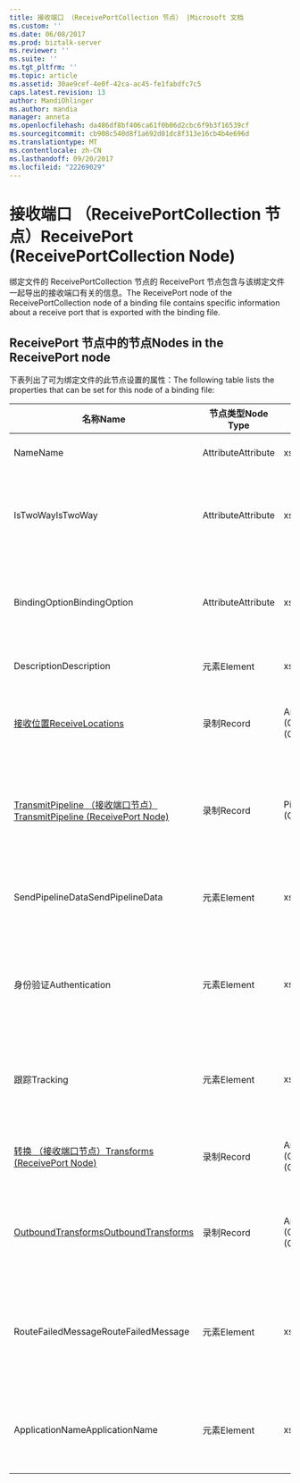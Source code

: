 ```yaml
---
title: 接收端口 （ReceivePortCollection 节点） |Microsoft 文档
ms.custom: ''
ms.date: 06/08/2017
ms.prod: biztalk-server
ms.reviewer: ''
ms.suite: ''
ms.tgt_pltfrm: ''
ms.topic: article
ms.assetid: 30ae9cef-4e0f-42ca-ac45-fe1fabdfc7c5
caps.latest.revision: 13
author: MandiOhlinger
ms.author: mandia
manager: anneta
ms.openlocfilehash: da486df8bf406ca61f0b06d2cbc6f9b3f16539cf
ms.sourcegitcommit: cb908c540d8f1a692d01dc8f313e16cb4b4e696d
ms.translationtype: MT
ms.contentlocale: zh-CN
ms.lasthandoff: 09/20/2017
ms.locfileid: "22269029"
---
```

# <a name="receiveport-receiveportcollection-node"></a><span data-ttu-id="131dd-102">接收端口 （ReceivePortCollection 节点）</span><span class="sxs-lookup"><span data-stu-id="131dd-102">ReceivePort (ReceivePortCollection Node)</span></span>
<span data-ttu-id="131dd-103">绑定文件的 ReceivePortCollection 节点的 ReceivePort 节点包含与该绑定文件一起导出的接收端口有关的信息。</span><span class="sxs-lookup"><span data-stu-id="131dd-103">The ReceivePort node of the ReceivePortCollection node of a binding file contains specific information about a receive port that is exported with the binding file.</span></span>  
  
## <a name="nodes-in-the-receiveport-node"></a><span data-ttu-id="131dd-104">ReceivePort 节点中的节点</span><span class="sxs-lookup"><span data-stu-id="131dd-104">Nodes in the ReceivePort node</span></span>  
 <span data-ttu-id="131dd-105">下表列出了可为绑定文件的此节点设置的属性：</span><span class="sxs-lookup"><span data-stu-id="131dd-105">The following table lists the properties that can be set for this node of a binding file:</span></span>  
  
|<span data-ttu-id="131dd-106">**名称**</span><span class="sxs-lookup"><span data-stu-id="131dd-106">**Name**</span></span>|<span data-ttu-id="131dd-107">**节点类型**</span><span class="sxs-lookup"><span data-stu-id="131dd-107">**Node Type**</span></span>|<span data-ttu-id="131dd-108">**数据类型**</span><span class="sxs-lookup"><span data-stu-id="131dd-108">**Data Type**</span></span>|<span data-ttu-id="131dd-109">**Description**</span><span class="sxs-lookup"><span data-stu-id="131dd-109">**Description**</span></span>|<span data-ttu-id="131dd-110">**限制**</span><span class="sxs-lookup"><span data-stu-id="131dd-110">**Restrictions**</span></span>|<span data-ttu-id="131dd-111">**注释**</span><span class="sxs-lookup"><span data-stu-id="131dd-111">**Comments**</span></span>|  
|--------------|-------------------|-------------------|---------------------|----------------------|------------------|  
|<span data-ttu-id="131dd-112">Name</span><span class="sxs-lookup"><span data-stu-id="131dd-112">Name</span></span>|<span data-ttu-id="131dd-113">Attribute</span><span class="sxs-lookup"><span data-stu-id="131dd-113">Attribute</span></span>|<span data-ttu-id="131dd-114">xs:string</span><span class="sxs-lookup"><span data-stu-id="131dd-114">xs:string</span></span>|<span data-ttu-id="131dd-115">指定接收端口的名称。</span><span class="sxs-lookup"><span data-stu-id="131dd-115">Specifies the name of the receive port.</span></span>|<span data-ttu-id="131dd-116">可选</span><span class="sxs-lookup"><span data-stu-id="131dd-116">Not required</span></span>|<span data-ttu-id="131dd-117">默认值：空</span><span class="sxs-lookup"><span data-stu-id="131dd-117">Default value: empty</span></span>|  
|<span data-ttu-id="131dd-118">IsTwoWay</span><span class="sxs-lookup"><span data-stu-id="131dd-118">IsTwoWay</span></span>|<span data-ttu-id="131dd-119">Attribute</span><span class="sxs-lookup"><span data-stu-id="131dd-119">Attribute</span></span>|<span data-ttu-id="131dd-120">xs:boolean</span><span class="sxs-lookup"><span data-stu-id="131dd-120">xs:boolean</span></span>|<span data-ttu-id="131dd-121">指定接收端口是单向的还是请求-响应的（双向）。</span><span class="sxs-lookup"><span data-stu-id="131dd-121">Specifies whether the receive port is one way or is request-response (two way).</span></span>|<span data-ttu-id="131dd-122">必需</span><span class="sxs-lookup"><span data-stu-id="131dd-122">Required</span></span>|<span data-ttu-id="131dd-123">默认值：无</span><span class="sxs-lookup"><span data-stu-id="131dd-123">Default value: none</span></span><br /><br /> <span data-ttu-id="131dd-124">可能的值位于**MSBTS_SendPort.IsTwoWay 属性 (WMI)**[!INCLUDE[ui-guidance-developers-reference](../includes/ui-guidance-developers-reference.md)]</span><span class="sxs-lookup"><span data-stu-id="131dd-124">Possible values are in the **MSBTS_SendPort.IsTwoWay Property (WMI)** [!INCLUDE[ui-guidance-developers-reference](../includes/ui-guidance-developers-reference.md)]</span></span>|  
|<span data-ttu-id="131dd-125">BindingOption</span><span class="sxs-lookup"><span data-stu-id="131dd-125">BindingOption</span></span>|<span data-ttu-id="131dd-126">Attribute</span><span class="sxs-lookup"><span data-stu-id="131dd-126">Attribute</span></span>|<span data-ttu-id="131dd-127">xs:int</span><span class="sxs-lookup"><span data-stu-id="131dd-127">xs:int</span></span>|<span data-ttu-id="131dd-128">指定业务流程端口的绑定类型。</span><span class="sxs-lookup"><span data-stu-id="131dd-128">Specifies the type of binding for the orchestration port.</span></span>|<span data-ttu-id="131dd-129">必需</span><span class="sxs-lookup"><span data-stu-id="131dd-129">Required</span></span>|<span data-ttu-id="131dd-130">默认值：无</span><span class="sxs-lookup"><span data-stu-id="131dd-130">Default value: none</span></span><br /><br /> <span data-ttu-id="131dd-131">可能的值位于**Microsoft.BizTalk.ExplorerOM.BindingType**枚举。</span><span class="sxs-lookup"><span data-stu-id="131dd-131">Possible values are in the **Microsoft.BizTalk.ExplorerOM.BindingType** enumeration.</span></span>|  
|<span data-ttu-id="131dd-132">Description</span><span class="sxs-lookup"><span data-stu-id="131dd-132">Description</span></span>|<span data-ttu-id="131dd-133">元素</span><span class="sxs-lookup"><span data-stu-id="131dd-133">Element</span></span>|<span data-ttu-id="131dd-134">xs:string</span><span class="sxs-lookup"><span data-stu-id="131dd-134">xs:string</span></span>|<span data-ttu-id="131dd-135">指定接收端口的说明。</span><span class="sxs-lookup"><span data-stu-id="131dd-135">Specifies a description for the receive port.</span></span>|<span data-ttu-id="131dd-136">必需</span><span class="sxs-lookup"><span data-stu-id="131dd-136">Required</span></span>|<span data-ttu-id="131dd-137">默认值：空</span><span class="sxs-lookup"><span data-stu-id="131dd-137">Default value: empty</span></span>|  
|[<span data-ttu-id="131dd-138">接收位置</span><span class="sxs-lookup"><span data-stu-id="131dd-138">ReceiveLocations</span></span>](../core/receivelocations-receiveport-node.md)|<span data-ttu-id="131dd-139">录制</span><span class="sxs-lookup"><span data-stu-id="131dd-139">Record</span></span>|<span data-ttu-id="131dd-140">ArrayOfReceiveLocation (ComplexType)</span><span class="sxs-lookup"><span data-stu-id="131dd-140">ArrayOfReceiveLocation (ComplexType)</span></span>|<span data-ttu-id="131dd-141">与此接收端口关联的接收位置的容器节点。</span><span class="sxs-lookup"><span data-stu-id="131dd-141">Container node for the receive locations associated with this receive port.</span></span>|<span data-ttu-id="131dd-142">不是必需的。</span><span class="sxs-lookup"><span data-stu-id="131dd-142">Not required.</span></span>|<span data-ttu-id="131dd-143">默认值：无</span><span class="sxs-lookup"><span data-stu-id="131dd-143">Default value: none</span></span>|  
|[<span data-ttu-id="131dd-144">TransmitPipeline （接收端口节点）</span><span class="sxs-lookup"><span data-stu-id="131dd-144">TransmitPipeline (ReceivePort Node)</span></span>](../core/transmitpipeline-receiveport-node.md)|<span data-ttu-id="131dd-145">录制</span><span class="sxs-lookup"><span data-stu-id="131dd-145">Record</span></span>|<span data-ttu-id="131dd-146">PipelineRef (ComplexType)</span><span class="sxs-lookup"><span data-stu-id="131dd-146">PipelineRef (ComplexType)</span></span>|<span data-ttu-id="131dd-147">指定在接收端口为双向接收端口时与接收端口关联的发送管道。</span><span class="sxs-lookup"><span data-stu-id="131dd-147">Specifies the send pipeline associated with the receive port if the receive port is a two way receive port.</span></span>|<span data-ttu-id="131dd-148">可选</span><span class="sxs-lookup"><span data-stu-id="131dd-148">Not required</span></span>|<span data-ttu-id="131dd-149">默认值：无</span><span class="sxs-lookup"><span data-stu-id="131dd-149">Default value: none</span></span>|  
|<span data-ttu-id="131dd-150">SendPipelineData</span><span class="sxs-lookup"><span data-stu-id="131dd-150">SendPipelineData</span></span>|<span data-ttu-id="131dd-151">元素</span><span class="sxs-lookup"><span data-stu-id="131dd-151">Element</span></span>|<span data-ttu-id="131dd-152">xs:string</span><span class="sxs-lookup"><span data-stu-id="131dd-152">xs:string</span></span>|<span data-ttu-id="131dd-153">指定特定于此管道使用实例的自定义配置。</span><span class="sxs-lookup"><span data-stu-id="131dd-153">Specifies the custom configuration specific to this instance of the usage of the pipeline.</span></span>|<span data-ttu-id="131dd-154">可选</span><span class="sxs-lookup"><span data-stu-id="131dd-154">Not required</span></span>|<span data-ttu-id="131dd-155">默认值： 空。</span><span class="sxs-lookup"><span data-stu-id="131dd-155">Default value: empty.</span></span>|  
|<span data-ttu-id="131dd-156">身份验证</span><span class="sxs-lookup"><span data-stu-id="131dd-156">Authentication</span></span>|<span data-ttu-id="131dd-157">元素</span><span class="sxs-lookup"><span data-stu-id="131dd-157">Element</span></span>|<span data-ttu-id="131dd-158">xs:int</span><span class="sxs-lookup"><span data-stu-id="131dd-158">xs:int</span></span>|<span data-ttu-id="131dd-159">指定一个枚举值，该值指示在此接收端口是否需要身份验证。</span><span class="sxs-lookup"><span data-stu-id="131dd-159">Specifies an enumeration value indicating whether authentication is needed at this receive port.</span></span>|<span data-ttu-id="131dd-160">必需</span><span class="sxs-lookup"><span data-stu-id="131dd-160">Required</span></span>|<span data-ttu-id="131dd-161">默认值：无</span><span class="sxs-lookup"><span data-stu-id="131dd-161">Default value: none</span></span><br /><br /> <span data-ttu-id="131dd-162">可能的值位于**Microsoft.BizTalk.ExplorerOM.AuthenticationType**枚举。</span><span class="sxs-lookup"><span data-stu-id="131dd-162">Possible values are in the **Microsoft.BizTalk.ExplorerOM.AuthenticationType** enumeration.</span></span>|  
|<span data-ttu-id="131dd-163">跟踪</span><span class="sxs-lookup"><span data-stu-id="131dd-163">Tracking</span></span>|<span data-ttu-id="131dd-164">元素</span><span class="sxs-lookup"><span data-stu-id="131dd-164">Element</span></span>|<span data-ttu-id="131dd-165">xs:int</span><span class="sxs-lookup"><span data-stu-id="131dd-165">xs:int</span></span>|<span data-ttu-id="131dd-166">指定接收端口的文档跟踪级别。</span><span class="sxs-lookup"><span data-stu-id="131dd-166">Specifies the level of document tracking for the receive port</span></span>|<span data-ttu-id="131dd-167">必需</span><span class="sxs-lookup"><span data-stu-id="131dd-167">Required</span></span>|<span data-ttu-id="131dd-168">默认值：无</span><span class="sxs-lookup"><span data-stu-id="131dd-168">Default value: none</span></span><br /><br /> <span data-ttu-id="131dd-169">可能的值位于**Microsoft.BizTalk.ExplorerOM.TrackingTypes**枚举。</span><span class="sxs-lookup"><span data-stu-id="131dd-169">Possible values are in the **Microsoft.BizTalk.ExplorerOM.TrackingTypes** enumeration.</span></span>|  
|[<span data-ttu-id="131dd-170">转换 （接收端口节点）</span><span class="sxs-lookup"><span data-stu-id="131dd-170">Transforms (ReceivePort Node)</span></span>](../core/transforms-receiveport-node.md)|<span data-ttu-id="131dd-171">录制</span><span class="sxs-lookup"><span data-stu-id="131dd-171">Record</span></span>|<span data-ttu-id="131dd-172">ArrayOfTransform (ComplexType)</span><span class="sxs-lookup"><span data-stu-id="131dd-172">ArrayOfTransform (ComplexType)</span></span>|<span data-ttu-id="131dd-173">指定单向接收端口的入站转换的集合。</span><span class="sxs-lookup"><span data-stu-id="131dd-173">Specifies the collection of inbound transforms of a one way receive port.</span></span>|<span data-ttu-id="131dd-174">可选</span><span class="sxs-lookup"><span data-stu-id="131dd-174">Not required</span></span>|<span data-ttu-id="131dd-175">默认值：无</span><span class="sxs-lookup"><span data-stu-id="131dd-175">Default value: none</span></span>|  
|[<span data-ttu-id="131dd-176">OutboundTransforms</span><span class="sxs-lookup"><span data-stu-id="131dd-176">OutboundTransforms</span></span>](../core/outboundtransforms-receiveport-node.md)|<span data-ttu-id="131dd-177">录制</span><span class="sxs-lookup"><span data-stu-id="131dd-177">Record</span></span>|<span data-ttu-id="131dd-178">ArrayOfTransform (ComplexType)</span><span class="sxs-lookup"><span data-stu-id="131dd-178">ArrayOfTransform (ComplexType)</span></span>|<span data-ttu-id="131dd-179">指定要应用于双向接收端口上的文档的出站转换的集合</span><span class="sxs-lookup"><span data-stu-id="131dd-179">Specifies the collection of outbound transforms to apply to documents on a two-way receive port</span></span>|<span data-ttu-id="131dd-180">可选</span><span class="sxs-lookup"><span data-stu-id="131dd-180">Not required</span></span>|<span data-ttu-id="131dd-181">默认值：无</span><span class="sxs-lookup"><span data-stu-id="131dd-181">Default value: none</span></span>|  
|<span data-ttu-id="131dd-182">RouteFailedMessage</span><span class="sxs-lookup"><span data-stu-id="131dd-182">RouteFailedMessage</span></span>|<span data-ttu-id="131dd-183">元素</span><span class="sxs-lookup"><span data-stu-id="131dd-183">Element</span></span>|<span data-ttu-id="131dd-184">xs:boolean</span><span class="sxs-lookup"><span data-stu-id="131dd-184">xs:boolean</span></span>|<span data-ttu-id="131dd-185">指定是否将失败的消息路由到失败消息订户。</span><span class="sxs-lookup"><span data-stu-id="131dd-185">Specifies whether or not failed messages are routed to failed message subscribers.</span></span>|<span data-ttu-id="131dd-186">必需</span><span class="sxs-lookup"><span data-stu-id="131dd-186">Required</span></span>|<span data-ttu-id="131dd-187">默认值：无</span><span class="sxs-lookup"><span data-stu-id="131dd-187">Default value: none</span></span><br /><br /> <span data-ttu-id="131dd-188">可能的值位于**MSBTS_SendPort.RouteFailedMessage 属性 (WMI)**[!INCLUDE[ui-guidance-developers-reference](../includes/ui-guidance-developers-reference.md)]</span><span class="sxs-lookup"><span data-stu-id="131dd-188">Possible values are in the **MSBTS_SendPort.RouteFailedMessage Property (WMI)** [!INCLUDE[ui-guidance-developers-reference](../includes/ui-guidance-developers-reference.md)]</span></span>|  
|<span data-ttu-id="131dd-189">ApplicationName</span><span class="sxs-lookup"><span data-stu-id="131dd-189">ApplicationName</span></span>|<span data-ttu-id="131dd-190">元素</span><span class="sxs-lookup"><span data-stu-id="131dd-190">Element</span></span>|<span data-ttu-id="131dd-191">xs:string</span><span class="sxs-lookup"><span data-stu-id="131dd-191">xs:string</span></span>|<span data-ttu-id="131dd-192">指定与接收端口关联的应用程序的名称。</span><span class="sxs-lookup"><span data-stu-id="131dd-192">Specifies the name of the application associated with the receive port.</span></span>|<span data-ttu-id="131dd-193">必需</span><span class="sxs-lookup"><span data-stu-id="131dd-193">Required</span></span>|<span data-ttu-id="131dd-194">默认值：空</span><span class="sxs-lookup"><span data-stu-id="131dd-194">Default value: empty</span></span><br /><br /> <span data-ttu-id="131dd-195">可能的值位于**ISSOMapping 接口 (COM)**[!INCLUDE[ui-guidance-developers-reference](../includes/ui-guidance-developers-reference.md)]</span><span class="sxs-lookup"><span data-stu-id="131dd-195">Possible values are in the **ISSOMapping Interface (COM)** [!INCLUDE[ui-guidance-developers-reference](../includes/ui-guidance-developers-reference.md)]</span></span>|